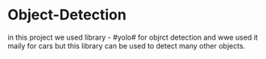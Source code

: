 # Object-Detection

in this project we used library - #yolo# for objrct detection and wwe used it maily for cars but this library can be used to detect many other objects.
